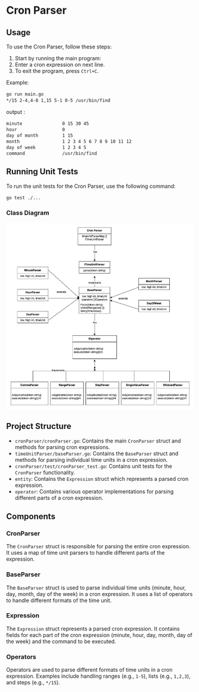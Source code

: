 # Cron Parser

## Usage
To use the Cron Parser, follow these steps:
1. Start by running the main program:
2. Enter a cron expression on next line.
3. To exit the program, press `Ctrl+C`.

Example:
```sh
go run main.go
*/15 2-4,4-8 1,15 5-1 0-5 /usr/bin/find
```

output :
```
minute               0 15 30 45
hour                 0
day of month         1 15
month                1 2 3 4 5 6 7 8 9 10 11 12
day of week          1 2 3 4 5
command              /usr/bin/find
```
## Running Unit Tests

To run the unit tests for the Cron Parser, use the following command:

```sh
go test ./...
```

### Class Diagram
![Class Diagram](CronParser.drawio.png)

## Project Structure

- `cronParser/cronParser.go`: Contains the main `CronParser` struct and methods for parsing cron expressions.
- `timeUnitParser/baseParser.go`: Contains the `BaseParser` struct and methods for parsing individual time units in a cron expression.
- `cronParser/test/cronParser_test.go`: Contains unit tests for the `CronParser` functionality.
- `entity`: Contains the `Expression` struct which represents a parsed cron expression.
- `operator`: Contains various operator implementations for parsing different parts of a cron expression.
## Components

### CronParser

The `CronParser` struct is responsible for parsing the entire cron expression. It uses a map of time unit parsers to handle different parts of the expression.

### BaseParser

The `BaseParser` struct is used to parse individual time units (minute, hour, day, month, day of the week) in a cron expression. It uses a list of operators to handle different formats of the time unit.

### Expression

The `Expression` struct represents a parsed cron expression. It contains fields for each part of the cron expression (minute, hour, day, month, day of the week) and the command to be executed.

### Operators

Operators are used to parse different formats of time units in a cron expression. Examples include handling ranges (e.g., `1-5`), lists (e.g., `1,2,3`), and steps (e.g., `*/15`).



